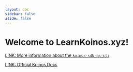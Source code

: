 ```yaml
---
layout: doc
sidebar: false
aside: false
---
```


# Welcome to LearnKoinos.xyz!

[LINK: More information about the `koinos-sdk-as-cli`](https://koinos.github.io/koinos-sdk-as/index.html)

[LINK: Official Koinos Docs](https://docs.koinos.io)